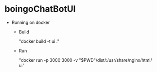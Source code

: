 # boingoChatBotUI
* Running on docker
  - Build
  
    "docker build -t ui ."
    
  - Run
  
    "docker run -p 3000:3000 -v "$PWD"/dist/:/usr/share/nginx/html/ ui"
